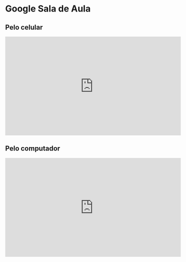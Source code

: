 # Google Sala de Aula

## Pelo celular

<iframe width="560" height="315" src="https://www.youtube.com/embed/NiOokPJAxYg" title="YouTube video player" frameborder="0" allow="accelerometer; autoplay; clipboard-write; encrypted-media; gyroscope; picture-in-picture" allowfullscreen></iframe>

## Pelo computador

<iframe width="560" height="315" src="https://www.youtube.com/embed/2o1-RCyF7jc" title="YouTube video player" frameborder="0" allow="accelerometer; autoplay; clipboard-write; encrypted-media; gyroscope; picture-in-picture" allowfullscreen></iframe>

